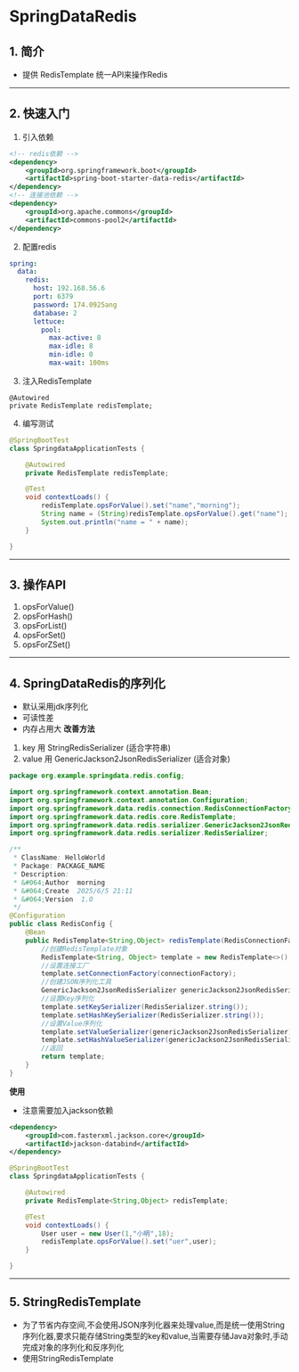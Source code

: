 # SpringDataRedis
## 1. 简介
+ 提供 RedisTemplate 统一API来操作Redis

***

## 2. 快速入门
1. 引入依赖
```xml
<!-- redis依赖 -->
<dependency>
    <groupId>org.springframework.boot</groupId>
    <artifactId>spring-boot-starter-data-redis</artifactId>
</dependency>
<!-- 连接池依赖 -->
<dependency>
    <groupId>org.apache.commons</groupId>
    <artifactId>commons-pool2</artifactId>
</dependency>
```
2. 配置redis
```yaml
spring:
  data:
    redis:
      host: 192.168.56.6
      port: 6379
      password: 174.0925ang
      database: 2
      lettuce:
        pool:
          max-active: 8
          max-idle: 8
          min-idle: 0
          max-wait: 100ms
```
3. 注入RedisTemplate
```
@Autowired
private RedisTemplate redisTemplate;
```
4. 编写测试
```java
@SpringBootTest
class SpringdataApplicationTests {

    @Autowired
    private RedisTemplate redisTemplate;

    @Test
    void contextLoads() {
        redisTemplate.opsForValue().set("name","morning");
        String name = (String)redisTemplate.opsForValue().get("name");
        System.out.println("name = " + name);
    }

}
```

***

## 3. 操作API
1. opsForValue()
2. opsForHash()
3. opsForList()
4. opsForSet()
5. opsForZSet()

***

## 4. SpringDataRedis的序列化
+ 默认采用jdk序列化
+ 可读性差
+ 内存占用大
**改善方法**
1. key 用 StringRedisSerializer (适合字符串)
2. value 用 GenericJackson2JsonRedisSerializer (适合对象)
```java
package org.example.springdata.redis.config;

import org.springframework.context.annotation.Bean;
import org.springframework.context.annotation.Configuration;
import org.springframework.data.redis.connection.RedisConnectionFactory;
import org.springframework.data.redis.core.RedisTemplate;
import org.springframework.data.redis.serializer.GenericJackson2JsonRedisSerializer;
import org.springframework.data.redis.serializer.RedisSerializer;

/**
 * ClassName: HelloWorld
 * Package: PACKAGE_NAME
 * Description:
 * &#064;Author  morning
 * &#064;Create  2025/6/5 21:11
 * &#064;Version  1.0
 */
@Configuration
public class RedisConfig {
    @Bean
    public RedisTemplate<String,Object> redisTemplate(RedisConnectionFactory connectionFactory){
        //创建RedisTemplate对象
        RedisTemplate<String, Object> template = new RedisTemplate<>();
        //设置连接工厂
        template.setConnectionFactory(connectionFactory);
        //创建JSON序列化工具
        GenericJackson2JsonRedisSerializer genericJackson2JsonRedisSerializer = new GenericJackson2JsonRedisSerializer();
        //设置Key序列化
        template.setKeySerializer(RedisSerializer.string());
        template.setHashKeySerializer(RedisSerializer.string());
        //设置Value序列化
        template.setValueSerializer(genericJackson2JsonRedisSerializer);
        template.setHashValueSerializer(genericJackson2JsonRedisSerializer);
        //返回
        return template;
    }
}
```
**使用**
+ 注意需要加入jackson依赖
```xml
<dependency>
    <groupId>com.fasterxml.jackson.core</groupId>
    <artifactId>jackson-databind</artifactId>
</dependency>
```
```java
@SpringBootTest
class SpringdataApplicationTests {

    @Autowired
    private RedisTemplate<String,Object> redisTemplate;

    @Test
    void contextLoads() {
        User user = new User(1,"小明",18);
        redisTemplate.opsForValue().set("uer",user);
    }

}
```

***

## 5. StringRedisTemplate
+ 为了节省内存空间,不会使用JSON序列化器来处理value,而是统一使用String序列化器,要求只能存储String类型的key和value,当需要存储Java对象时,手动完成对象的序列化和反序列化
+ 使用StringRedisTemplate